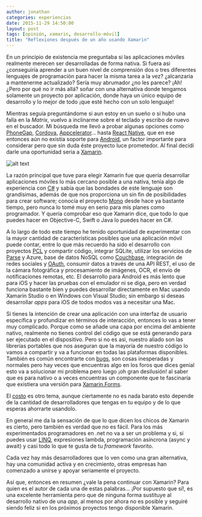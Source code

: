 ```yaml
---
author: jonathan
categories: experiencias
date: 2015-11-29 14:50:00
layout: post
tags: [opinión, xamarin, desarrollo-móvil]
title: "Reflexiones después de un año usando Xamarin"
---
```


En un principio de existencia me preguntaba si las aplicaciones móviles realmente merecen ser desarrolladas de forma nativa. Si fuera asi ¿conseguiría aprender a un buen nivel de comprensión dos o tres diferentes lenguajes de programación para hacer la misma tarea a la vez? ¿alcanzaria a mantenerme actualizado? Sería muy abrumador ¿no les parece? ¡Ah! ¿Pero por qué no ir más allá? soñar con una alternativa donde tengamos solamente un proyecto por aplicación, donde haya un único equipo de desarrollo y lo mejor de todo ¡que esté hecho con un solo lenguaje!

Mientras seguía preguntándome si aun estoy en un sueño o si hubo una falla en la *Matrix*, vuelvo a inclinarme sobre el teclado y escribo de nuevo en el buscador. Mi búsqueda me llevó a probar algunas opciones como [PhoneGap][phonegap], [Cordova][cordova], [Appcelerator][appcelerator]… hasta [React Native][react-native], que en ese entonces aún no existía soporte para [Android][android], un factor importante para considerar pero que sin duda éste proyecto luce prometedor. Al final decidí darle una oportunidad seria a [Xamarin][xamarin].<!--more-->

![alt text](https://pbs.twimg.com/media/CIomK6kUcAA8p3W.jpg "Xamarin code monkey")

La razón principal que tuve para elegir Xamarin fue que quería desarrollar aplicaciones móviles lo más cercano posible a una nativa, tenía algo de experiencia con [C#][csharp] y sabía que las bondades de este lenguaje son grandísimas, además de que nos proporciona un sin fin de posibilidades para crear software; conocía el proyecto [Mono][mono-project] desde hace ya bastante tiempo, pero nunca lo tomé muy en serio para mis planes como programador. Y quería comprobar eso que Xamarin dice, que todo lo que puedes hacer en Objective-C, Swift o Java lo puedes hacer en C#.

A lo largo de todo este tiempo he tenido oportunidad de experimentar con la mayor cantidad de características posibles que una aplicación móvil puede contar, entre lo que más recuerdo ha sido el desarrollo con proyectos [PCL][pcl] y compartir código, integrar SQLite, utilizar los servicios de [Parse][parse] y Azure, base de datos NoSQL como [Couchbase][couchbase], integración de redes sociales y [OAuth][oauth], consumir datos a través de una API REST, el uso de la cámara fotográfica y procesamiento de imágenes, OCR, el envío de notificaciones remotas, etc. El desarrollo para Android es más lento que para iOS y hacer las pruebas con el emulador ni se diga, pero en verdad funciona bastante bien y puedes desarrollar directamente en Mac usando Xamarin Studio o en Windows con Visual Studio; sin embargo si deseas desarrollar *apps* para iOS de todos modos vas a necesitar una Mac.

Si tienes la intención de crear una aplicación con una interfaz de usuario específica y profundizar en términos de interacción, entonces lo vas a tener muy complicado. Porque como se añade una capa por encima del ambiente nativo, realmente no tienes control del código que se está generando para ser ejecutado en el dispositivo. Pero si no es asi, nuestro aliado son las librerías portables que nos aseguran que la mayoría de nuestro código lo vamos a compartir y va a funcionar en todas las plataformas disponibles. También es común encontrarte con [bugs][xamarin-bugs], son cosas inesperadas y normales pero hay veces que encuentras algo en los foros que dices genial esto va a solucionar mi problema pero luego ¡oh gran desilusión! al saber que es para nativo o a veces encuentras un componente que te fascinaría que existiera una versión para [Xamarin.Forms][xamarin.forms].

El [costo][xamarin-price] es otro tema, aunque ciertamente no es nada barato esto depende de la cantidad de desarrolladores que tengas en tu equipo y de lo que esperas ahorrarte usandolo.

En general me da la sensación de que lo que dicen los chicos de Xamarin es cierto, pero también es verdad que no es fácil. Para los más experimentados programadores en .net no va a ser un problema y si, si puedes usar [LINQ][linq], expresiones lambda, programación asíncrona (async y await) y casi todo lo que te gusta de tu *framework* favorito.

Cada vez hay más desarrolladores que lo ven como una gran alternativa, hay una comunidad activa y en crecimiento, otras empresas han comenzado a unirse y apoyar seriamente el proyecto.

Así que, entonces en resumen ¿vale la pena continuar con Xamarin? Para quien es el autor de cada una de estas palabras... ¡Por supuesto que sí!, es una excelente herramienta pero que de ninguna forma sustituye al desarrollo nativo de una *app*, al menos por ahora no es posible y seguiré siendo feliz si en los próximos proyectos tengo disponible Xamarin.

[phonegap]: http://phonegap.com/
[cordova]: https://cordova.apache.org/
[appcelerator]: http://www.appcelerator.com/
[react-native]: https://facebook.github.io/react-native/
[android]: https://www.android.com/
[xamarin]: https://xamarin.com/
[csharp]: https://en.wikipedia.org/wiki/C_Sharp_%28programming_language%29
[mono-project]: http://www.mono-project.com/
[pcl]: https://msdn.microsoft.com/en-us/library/gg597391%28v=vs.110%29.aspx
[parse]: https://www.parse.com/?
[couchbase]: http://www.couchbase.com/nosql-databases/couchbase-mobile
[oauth]: http://oauth.net/
[xamarin-bugs]: https://bugzilla.xamarin.com/buglist.cgi?chfield=[Bug%20creation]&chfieldfrom=24h
[xamarin.forms]: https://xamarin.com/forms
[xamarin-price]: https://store.xamarin.com/
[linq]: https://msdn.microsoft.com/en-us/library/bb397926.aspx
